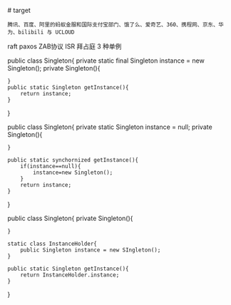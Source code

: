 \# target 
```
腾讯、百度、阿里的蚂蚁金服和国际支付宝部门、饿了么、爱奇艺、360、携程网、京东、华为、bilibili 与 UCLOUD
```

raft  paxos ZAB协议 ISR 拜占庭
3 种单例

public class Singleton{
    private static final Singleton instance = new Singleton();
    private Singleton(){

    }
    public static Singleton getInstance(){
        return instance;
    }
}

public class Singleton{
    private static Singleton instance = null;
    private Singleton(){

    }

    public static synchornized getInstance(){
        if(instance==null){
            instance=new Singleton();
        }
        return instance;
    }
}


public class Singleton{
    private Singleton(){

    }

    static class InstanceHolder{
        public Singleton instance = new SIngleton();
    }

    public static Singleton getInstance(){
        return InstanceHolder.instance;
    }
}